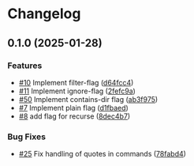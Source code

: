 # Changelog

## 0.1.0 (2025-01-28)


### Features

* [#10](https://github.com/jajuojan/for-each-dir/issues/10) Implement filter-flag ([d64fcc4](https://github.com/jajuojan/for-each-dir/commit/d64fcc415f551fdc1a9f67600af012380fced757))
* [#11](https://github.com/jajuojan/for-each-dir/issues/11) Implement ignore-flag ([2fefc9a](https://github.com/jajuojan/for-each-dir/commit/2fefc9a4975e0cb4af038a0286eea939df8b8305))
* [#50](https://github.com/jajuojan/for-each-dir/issues/50) Implement contains-dir flag ([ab3f975](https://github.com/jajuojan/for-each-dir/commit/ab3f9751cfe25d7e359f299606d749974cdeefa2))
* [#7](https://github.com/jajuojan/for-each-dir/issues/7) Implement plain flag ([d1fbaed](https://github.com/jajuojan/for-each-dir/commit/d1fbaede1fd5e89ff70de0cd4d90b31bbfc01e67))
* [#8](https://github.com/jajuojan/for-each-dir/issues/8) add flag for recurse ([8dec4b7](https://github.com/jajuojan/for-each-dir/commit/8dec4b790dd1270e17964e10e642c11bb71d249e))


### Bug Fixes

* [#25](https://github.com/jajuojan/for-each-dir/issues/25) Fix handling of quotes in commands ([78fabd4](https://github.com/jajuojan/for-each-dir/commit/78fabd4e85f5709a7f63edc5304cbeaba7651fd0))
